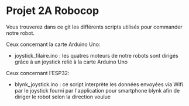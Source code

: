 # Projet 2A Robocop 

Vous trouverez dans ce git les différents scripts utilisés pour commander notre robot. 

Ceux concernant la carte Arduino Uno: 
 - joystick_filaire.ino : les quatres moteurs de notre robots sont dirigés grâce à un joystick relié à la carte Arduino Uno 
 

Ceux concernant l'ESP32: 
 - blynk_joystick.ino : ce script interprète les données envoyées via Wifi par le joystick fourni par l'application pour smartphone blynk 
afin de diriger le robot selon la direction voulue

